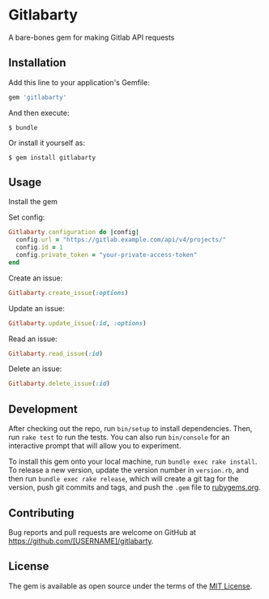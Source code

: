 # Gitlabarty
A bare-bones gem for making Gitlab API requests

## Installation

Add this line to your application's Gemfile:

```ruby
gem 'gitlabarty'
```

And then execute:

    $ bundle

Or install it yourself as:

    $ gem install gitlabarty

## Usage

Install the gem

Set config:
```rb
Gitlabarty.configuration do |config|
  config.url = "https://gitlab.example.com/api/v4/projects/"
  config.id = 1
  config.private_token = "your-private-access-token"
end
```

Create an issue:
```rb
Gitlabarty.create_issue(:options)
```

Update an issue:
```rb
Gitlabarty.update_issue(:id, :options)
```

Read an issue:
```rb
Gitlabarty.read_issue(:id)
```

Delete an issue:
```rb
Gitlabarty.delete_issue(:id)
```

## Development

After checking out the repo, run `bin/setup` to install dependencies. Then, run `rake test` to run the tests. You can also run `bin/console` for an interactive prompt that will allow you to experiment.

To install this gem onto your local machine, run `bundle exec rake install`. To release a new version, update the version number in `version.rb`, and then run `bundle exec rake release`, which will create a git tag for the version, push git commits and tags, and push the `.gem` file to [rubygems.org](https://rubygems.org).

## Contributing

Bug reports and pull requests are welcome on GitHub at https://github.com/[USERNAME]/gitlabarty.

## License

The gem is available as open source under the terms of the [MIT License](https://opensource.org/licenses/MIT).
